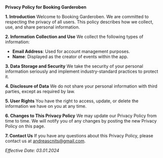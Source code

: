 **Privacy Policy for Booking Garderoben**

**1. Introduction**
Welcome to Booking Garderoben. We are committed to respecting the privacy of all users. This policy describes how we collect, use, and share personal information.

**2. Information Collection and Use**
We collect the following types of information:
- **Email Address**: Used for account management purposes.
- **Name**: Displayed as the creator of events within the app.

**3. Data Storage and Security**
We take the security of your personal information seriously and implement industry-standard practices to protect it.

**4. Disclosure of Data**
We do not share your personal information with third parties, except as required by law.

**5. User Rights**
You have the right to access, update, or delete the information we have on you at any time.

**6. Changes to This Privacy Policy**
We may update our Privacy Policy from time to time. We will notify you of any changes by posting the new Privacy Policy on this page.

**7. Contact Us**
If you have any questions about this Privacy Policy, please contact us at andreascnits@gmail.com.

*Effective Date: 03.01.2024*
